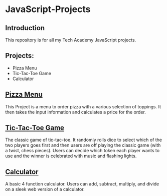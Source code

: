 # JavaScript-Projects
## Introduction
This repository is for all my Tech Academy JavaScript projects. 
## Projects:
* Pizza Menu
* Tic-Tac-Toe Game
* Calculator

## [Pizza Menu]()
This Project is a menu to order pizza with a various selection of toppings. It then takes the input information and calculates a price for the order.
## [Tic-Tac-Toe Game]()
The classic game of tic-tac-toe. It randomly rolls dice to select which of the two players goes first and then users are off playing the classic game (with a twist, chess pieces). Users can decide which token each player wants to use and the winner is celebrated with music and flashing lights.
## [Calculator]()
A basic 4 function calculator. Users can add, subtract, multiply, and divide on a sleek web version of a calculator.
